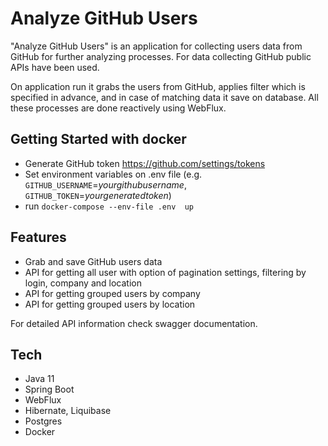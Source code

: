 # Analyze GitHub Users

"Analyze GitHub Users" is an application for collecting users data from GitHub for
further analyzing processes.  For data collecting GitHub public APIs have been used. 

On application run  it grabs the users from GitHub, applies filter which is specified
in advance, and in case of matching data it save on database. All these processes are done
reactively using WebFlux.

## Getting Started with docker
* Generate GitHub token https://github.com/settings/tokens
* Set environment variables on .env file
(e.g. `GITHUB_USERNAME`=_yourgithubusername_, `GITHUB_TOKEN`=_yourgeneratedtoken_)
* run `docker-compose --env-file .env  up`

## Features
* Grab and save GitHub users data
* API for getting all user with option of pagination settings, filtering by
  login, company and location
* API for getting grouped users by company
* API for getting grouped users by location

For detailed API information check swagger documentation.

## Tech
* Java 11
* Spring Boot
* WebFlux
* Hibernate, Liquibase
* Postgres
* Docker